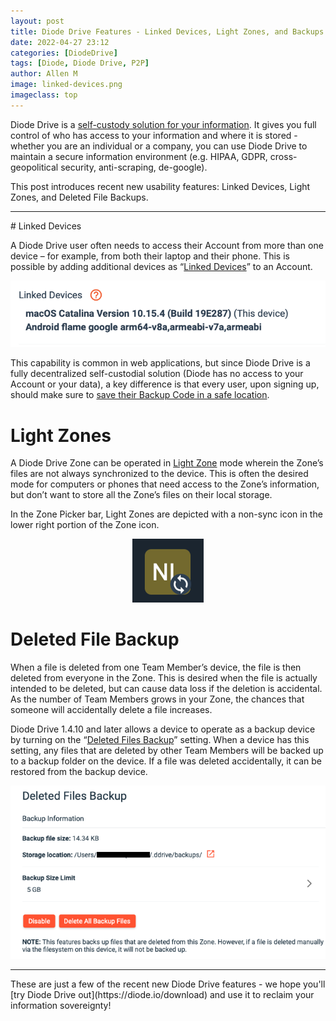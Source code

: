 ```yaml
---
layout: post
title: Diode Drive Features - Linked Devices, Light Zones, and Backups
date: 2022-04-27 23:12
categories: [DiodeDrive]
tags: [Diode, Diode Drive, P2P]
author: Allen M
image: linked-devices.png
imageclass: top
---
```

Diode Drive is a [self-custody solution for your information](https://diode.io/diode%20drive/self-custody-for-data-22032/).  It gives you full control of who has access to your information and where it is stored - whether you are an individual or a company, you can use Diode Drive to maintain a secure information environment (e.g. HIPAA, GDPR, cross-geopolitical security, anti-scraping, de-google).

This post introduces recent new usability features: Linked Devices, Light Zones, and Deleted File Backups.
<hr>
# Linked Devices

A Diode Drive user often needs to access their Account from more than one device – for example, from both their laptop and their phone.  This is possible by adding additional devices as “[Linked Devices](https://support.diode.io/article/g3d42k5onu)” to an Account.

<p align="center"><img src="images/blog/linked-device-list.png"></p>

This capability is common in web applications, but since Diode Drive is a fully decentralized self-custodial solution (Diode has no access to your Account or your data), a key difference is that every user, upon signing up, should make sure to [save their Backup Code in a safe location](https://support.diode.io/article/l7noragxyj).  

# Light Zones

A Diode Drive Zone can be operated in [Light Zone](https://support.diode.io/article/e90ihyvxq6) mode wherein the Zone’s files are not always synchronized to the device.  This is often the desired mode for computers or phones that need access to the Zone’s information, but don’t want to store all the Zone’s files on their local storage.

In the Zone Picker bar, Light Zones are depicted with a non-sync icon in the lower right portion of the Zone icon.

<p align="center"><img src="images/blog/light-zone-icon.png"></p>

# Deleted File Backup

When a file is deleted from one Team Member’s device, the file is then deleted from everyone in the Zone.  This is desired when the file is actually intended to be deleted, but can cause data loss if the deletion is accidental.  As the number of Team Members grows in your Zone, the chances that someone will accidentally delete a file increases.

Diode Drive 1.4.10 and later allows a device to operate as a backup device by turning on the “[Deleted Files Backup](https://support.diode.io/article/4uxydawrq1)” setting.  When a device has this setting, any files that are deleted by other Team Members will be backed up to a backup folder on the device.  If a file was deleted accidentally, it can be restored from the backup device.

<p align="center"><img src="images/blog/deleted-files-backup.png"></p>

<hr>
These are just a few of the recent new Diode Drive features - we hope you'll [try Diode Drive out](https://diode.io/download) and use it to reclaim your information sovereignty!

